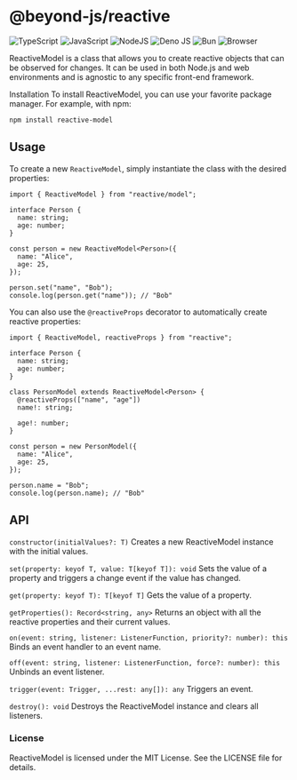 # @beyond-js/reactive

![TypeScript](https://img.shields.io/badge/typescript-%23007ACC.svg?style=for-the-badge&logo=typescript&logoColor=white)
![JavaScript](https://img.shields.io/badge/javascript-%23323330.svg?style=for-the-badge&logo=javascript&logoColor=%23F7DF1E)
![NodeJS](https://img.shields.io/badge/node.js-6DA55F?style=for-the-badge&logo=node.js&logoColor=white)
![Deno JS](https://img.shields.io/badge/deno%20js-000000?style=for-the-badge&logo=deno&logoColor=white)
![Bun](https://img.shields.io/badge/Bun-%23000000.svg?style=for-the-badge&logo=bun&logoColor=white)
![Browser](https://img.shields.io/badge/Browser-4285F4?style=for-the-badge&logo=GoogleChrome&logoColor=white)

ReactiveModel is a class that allows you to create reactive objects that can be observed for changes. It can be used in both Node.js and web environments and is agnostic to any specific front-end framework.


Installation
To install ReactiveModel, you can use your favorite package manager. For example, with npm:

```
npm install reactive-model
```

## Usage

To create a new `ReactiveModel`, simply instantiate the class with the desired properties:

```
import { ReactiveModel } from "reactive/model";

interface Person {
  name: string;
  age: number;
}

const person = new ReactiveModel<Person>({
  name: "Alice",
  age: 25,
});

person.set("name", "Bob");
console.log(person.get("name")); // "Bob"
```
You can also use the `@reactiveProps` decorator to automatically create reactive properties:

```
import { ReactiveModel, reactiveProps } from "reactive";

interface Person {
  name: string;
  age: number;
}

class PersonModel extends ReactiveModel<Person> {
  @reactiveProps(["name", "age"])
  name!: string;

  age!: number;
}

const person = new PersonModel({
  name: "Alice",
  age: 25,
});

person.name = "Bob";
console.log(person.name); // "Bob"
```




## API

`constructor(initialValues?: T)`
Creates a new ReactiveModel instance with the initial values.

`set(property: keyof T, value: T[keyof T]): void`
Sets the value of a property and triggers a change event if the value has changed.

`get(property: keyof T): T[keyof T]`
Gets the value of a property.

`getProperties(): Record<string, any>`
Returns an object with all the reactive properties and their current values.

`on(event: string, listener: ListenerFunction, priority?: number): this`
Binds an event handler to an event name.

`off(event: string, listener: ListenerFunction, force?: number): this`
Unbinds an event listener.

`trigger(event: Trigger, ...rest: any[]): any`
Triggers an event.

`destroy(): void`
Destroys the ReactiveModel instance and clears all listeners.

### License
ReactiveModel is licensed under the MIT License. See the LICENSE file for details.